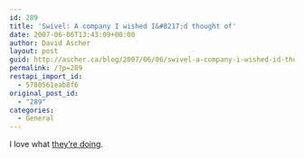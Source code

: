 ```yaml
---
id: 289
title: 'Swivel: A company I wished I&#8217;d thought of'
date: 2007-06-06T13:43:09+00:00
author: David Ascher
layout: post
guid: http://ascher.ca/blog/2007/06/06/swivel-a-company-i-wished-id-thought-of/
permalink: /?p=289
restapi_import_id:
  - 5780561eab8f6
original_post_id:
  - "289"
categories:
  - General
---
```

I love what [they&#8217;re doing](http://www.swivel.com/).